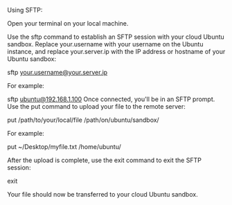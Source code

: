 Using SFTP:

Open your terminal on your local machine.

Use the sftp command to establish an SFTP session with your cloud Ubuntu sandbox. Replace your.username with your username on the Ubuntu instance, and replace your.server.ip with the IP address or hostname of your Ubuntu sandbox:

sftp your.username@your.server.ip

For example:

sftp ubuntu@192.168.1.100
Once connected, you'll be in an SFTP prompt. Use the put command to upload your file to the remote server:

put /path/to/your/local/file /path/on/ubuntu/sandbox/

For example:

put ~/Desktop/myfile.txt /home/ubuntu/

After the upload is complete, use the exit command to exit the SFTP session:

exit

Your file should now be transferred to your cloud Ubuntu sandbox.
